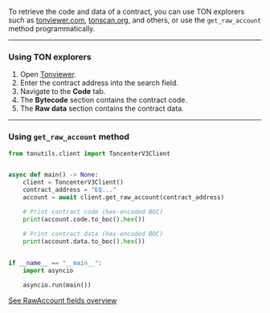 To retrieve the code and data of a contract, you can use TON explorers such as [tonviewer.com](https://tonviewer.com), [tonscan.org](https://tonscan.org), and others, or use the `get_raw_account` method programmatically.

---

### Using TON explorers

1. Open [Tonviewer](https://tonviewer.com).
2. Enter the contract address into the search field.
3. Navigate to the **Code** tab.
4. The **Bytecode** section contains the contract code.
5. The **Raw data** section contains the contract data.

---

### Using `get_raw_account` method

```python
from tonutils.client import ToncenterV3Client


async def main() -> None:
    client = ToncenterV3Client()
    contract_address = "EQ..."
    account = await client.get_raw_account(contract_address)

    # Print contract code (hex-encoded BOC)
    print(account.code.to_boc().hex())

    # Print contract data (hex-encoded BOC)
    print(account.data.to_boc().hex())

    
if __name__ == "__main__":
    import asyncio

    asyncio.run(main())
```

[See RawAccount fields overview](get-contract-information.md/#rawaccount-fields-overview)
